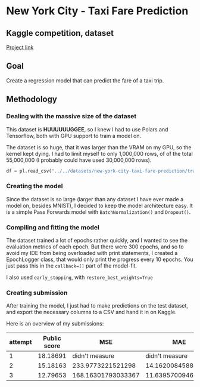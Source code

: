 # New York City - Taxi Fare Prediction

## Kaggle competition, dataset

[Project link](https://www.kaggle.com/competitions/new-york-city-taxi-fare-prediction/overview)

## Goal

Create a regression model that can predict the fare of a taxi trip.

## Methodology

### Dealing with the massive size of the dataset

This dataset is **HUUUUUUGGEE**, so I knew I had to use Polars and Tensorflow, both with GPU support to train a model on.

The dataset is so huge, that it was larger than the VRAM on my GPU, so the kernel kept dying. I had to limit myself to only 1,000,000 rows, of of the total 55,000,000 (I probably could have used 30,000,000 rows).

```python
df = pl.read_csv("../../datasets/new-york-city-taxi-fare-prediction/train.csv", n_rows=1_000_000)
```

### Creating the model

Since the dataset is so large (larger than any dataset I have ever made a model on, besides MNIST), I decided to keep the model architecture easy. It is a simple Pass Forwards model with `BatchNormalization()` and `Dropout()`.

### Compiling and fitting the model

The dataset trained a lot of epochs rather quickly, and I wanted to see the evaluation metrics of each epoch. But there were 300 epochs, and so to avoid my IDE from being overloaded with print statements, I created a EpochLogger class, that would only print the progress every 10 epochs. You just pass this in the `callback=[]` part of the model-fit.

I also used `early_stopping`, with `restore_best_weights=True`

### Creating submission

After training the model, I just had to make predictions on the test dataset, and export the necessary columns to a CSV and hand it in on Kaggle.

Here is an overview of my submissions:

| attempt | Public score | MSE                | MAE                |
| ------- | ------------ | ------------------ | ------------------ |
| 1       | 18.18691     | didn't measure     | didn't measure     |
| 2       | 15.18163     | 233.9773221521298  | 14.162008458814446 |
| 3       | 12.79653     | 168.16301793033367 | 11.639570094612424 |

